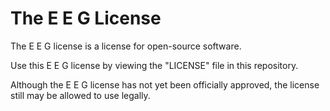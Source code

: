 # The E E G License
The E E G license is a license for open-source software.

Use this E E G license by viewing the "LICENSE" file in this repository.

Although the E E G license has not yet been officially approved, the license still may be allowed to use legally.
